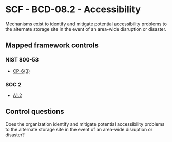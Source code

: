 # SCF - BCD-08.2 - Accessibility
Mechanisms exist to identify and mitigate potential accessibility problems to the alternate storage site in the event of an area-wide disruption or disaster.
## Mapped framework controls
### NIST 800-53
- [CP-6(3)](../nist80053/cp-6-3.md)
  
### SOC 2
- [A1.2](../soc2/a12.md)
  
## Control questions
Does the organization identify and mitigate potential accessibility problems to the alternate storage site in the event of an area-wide disruption or disaster?
  